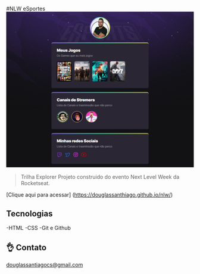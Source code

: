 #NLW eSportes
![preview](./.github/preview.png)
> Trilha Explorer
Projeto construido do evento Next Level Week da Rocketseat.

[Clique aqui para acessar] (https://douglassanthiago.github.io/nlw/)

## Tecnologias
-HTML
-CSS
-Git e Github

## 👌 Contato
douglassantiagocs@gmail.com